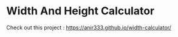 # Width And Height Calculator

Check out this project : 
https://anir333.github.io/width-calculator/

